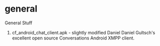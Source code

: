 # general
General Stuff
1. cf_android_chat_client.apk - slightly modified Daniel Daniel Gultsch's excellent open source Conversations Android XMPP client.

